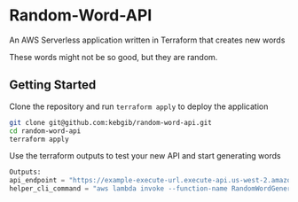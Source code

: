 # Random-Word-API
An AWS Serverless application written in Terraform that creates new words

These words might not be so good, but they are random.

## Getting Started
Clone the repository and run `terraform apply` to deploy the application
```bash
git clone git@github.com:kebgib/random-word-api.git
cd random-word-api
terraform apply
```
Use the terraform outputs to test your new API and start generating words
```python
Outputs:
api_endpoint = "https://example-execute-url.execute-api.us-west-2.amazonaws.com/prod/word"
helper_cli_command = "aws lambda invoke --function-name RandomWordGenerator results.json"
```